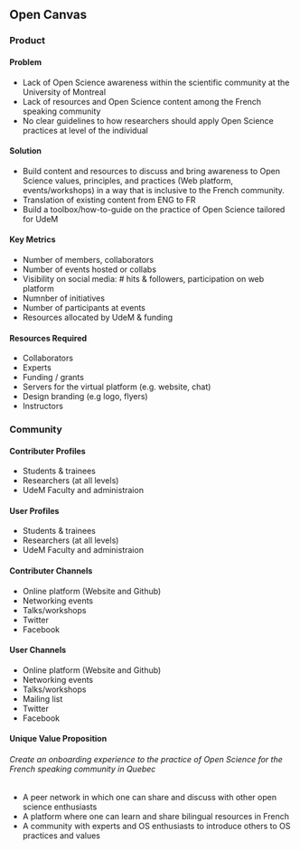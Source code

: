 ## Open Canvas
### Product
#### Problem  
- Lack of Open Science awareness within the scientific community at the University of Montreal
- Lack of resources and Open Science content among the French speaking community
- No clear guidelines to how researchers should apply Open Science practices at level of the individual

#### Solution   
- Build content and resources to discuss and bring awareness to Open Science  values, principles, and practices (Web platform, events/workshops) in a way that is inclusive to the French community.
- Translation of existing content from ENG to FR
- Build a toolbox/how-to-guide on the practice of Open Science tailored for UdeM

#### Key Metrics   
- Number of members, collaborators
- Number of events hosted or collabs
- Visibility on social media:  # hits &  followers, participation on web platform
- Numnber of initiatives
- Number of participants at events
- Resources allocated by UdeM & funding

#### Resources Required 
- Collaborators
- Experts
- Funding / grants
- Servers for the virtual platform (e.g. website, chat)
- Design branding (e.g logo, flyers)
- Instructors

### Community 
#### Contributer Profiles
- Students & trainees 
- Researchers (at all levels)
- UdeM Faculty and administraion 

#### User Profiles
- Students & trainees 
- Researchers (at all levels)
- UdeM Faculty and administraion 

#### Contributer Channels 
- Online platform (Website and Github)
- Networking events
- Talks/workshops
- Twitter
- Facebook

#### User Channels 
- Online platform (Website and Github)
- Networking events
- Talks/workshops
- Mailing list 
- Twitter
- Facebook

#### Unique Value Proposition   
###### Create an onboarding experience to the practice of Open Science for the French speaking community in Quebec
- A peer network in which one can share and discuss with other open science enthusiasts
- A platform where one can learn and share bilingual resources in French
- A community with experts and OS enthusiasts to introduce others to OS practices and values








